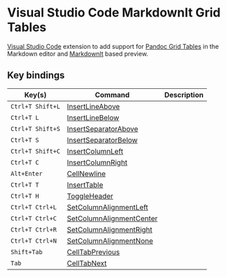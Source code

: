 # Visual Studio Code MarkdownIt Grid Tables

[Visual Studio Code](https://code.visualstudio.com/) extension to add support for [Pandoc Grid Tables](https://pandoc.org/MANUAL.html#tables) in the Markdown editor and [MarkdownIt](https://github.com/markdown-it/markdown-it) based preview.

## Key bindings

Key(s)|Command|Description
---|---|---
`Ctrl+T Shift+L`|[InsertLineAbove](src/commands/InsertLineCommand.ts)|
`Ctrl+T L`|[InsertLineBelow](src/commands/InsertLineCommand.ts)|
`Ctrl+T Shift+S`|[InsertSeparatorAbove](src/commands/InsertSeparatorCommand.ts)|
`Ctrl+T S`|[InsertSeparatorBelow](src/commands/InsertSeparatorCommand.ts)|
`Ctrl+T Shift+C`|[InsertColumnLeft](src/commands/InsertColumnCommand.ts)|
`Ctrl+T C`|[InsertColumnRight](src/commands/InsertColumnCommand.ts)|
`Alt+Enter`|[CellNewline](src/commands/CellNewlineCommand.ts)|
`Ctrl+T T`|[InsertTable](src/commands/InsertTableCommand.ts)|
`Ctrl+T H`|[ToggleHeader](src/commands/ToggleHeaderCommand.ts)|
`Ctrl+T Ctrl+L`|[SetColumnAlignmentLeft](src/commands/SetColumnAlignmentCommand.ts)|
`Ctrl+T Ctrl+C`|[SetColumnAlignmentCenter](src/commands/SetColumnAlignmentCommand.ts)|
`Ctrl+T Ctrl+R`|[SetColumnAlignmentRight](src/commands/SetColumnAlignmentCommand.ts)|
`Ctrl+T Ctrl+N`|[SetColumnAlignmentNone](src/commands/SetColumnAlignmentCommand.ts)|
`Shift+Tab`|[CellTabPrevious](src/commands/CellTabCommand.ts)|
`Tab`|[CellTabNext](src/commands/CellTabCommand.ts)|
